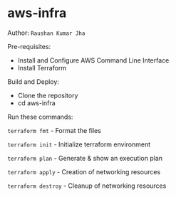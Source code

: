 # aws-infra

Author:  `Raushan Kumar Jha`

Pre-requisites:
- Install and Configure AWS Command Line Interface
- Install Terraform


Build and Deploy:
- Clone the repository
- cd aws-infra


Run these commands:


`terraform fmt` - Format the files

`terraform init` - Initialize terraform environment

`terraform plan` - Generate & show an execution plan

`terraform apply` - Creation of networking resources

`terraform destroy` - Cleanup of networking resources
